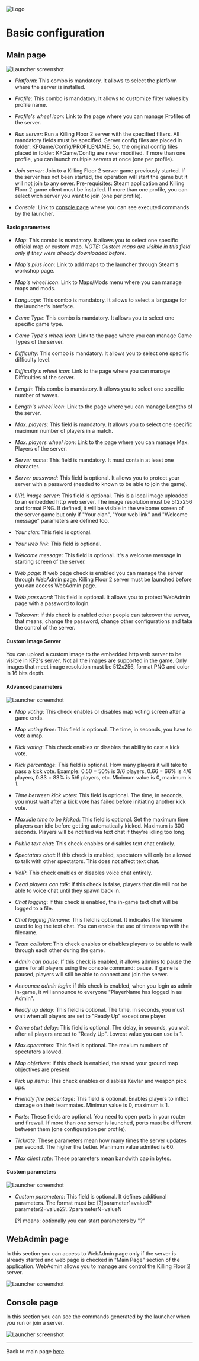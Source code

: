 ![Logo](images/kf2banner.png)

# Basic configuration

## Main page
![Launcher screenshot](images/screenshot00.png)

* _Platform_: This combo is mandatory. It allows to select the platform where the server is installed.
 
* _Profile_: This combo is mandatory. It allows to customize filter values by profile name.

* _Profile's wheel icon_: Link to the page where you can manage Profiles of the server.

* _Run server_: Run a Killing Floor 2 server with the specified filters. All mandatory fields must be specified. Server config files are placed in folder: KFGame/Config/PROFILENAME. So, the original config files placed in folder: KFGame/Config are never modified.
If more than one profile, you can launch multiple servers at once (one per profile).

* _Join server_: Join to a Killing Floor 2 server game previously started. If the server has not been started, the operation will start the game but it will not join to any sever. Pre-requisites: Steam application and Killing Floor 2 game client must be installed.
If more than one profile, you can select wich server you want to join (one per profile).

* _Console_: Link to [console page](#console-page) where you can see executed commands by the launcher.

#### Basic parameters

* _Map_: This combo is mandatory. It allows you to select one specific official map or custom map. *NOTE: Custom maps are visible in this field only if they were already downloaded before*.

* _Map's plus icon_: Link to add maps to the launcher through Steam's workshop page.

* _Map's wheel icon_: Link to Maps/Mods menu where you can manage maps and mods.

* _Language_: This combo is mandatory. It allows to select a language for the launcher's interface. 

* _Game Type_: This combo is mandatory. It allows you to select one specific game type.

* _Game Type's wheel icon_: Link to the page where you can manage Game Types of the server.

* _Difficulty_: This combo is mandatory. It allows you to select one specific difficulty level.

* _Difficulty's wheel icon_: Link to the page where you can manage Difficulties of the server.

* _Length_: This combo is mandatory. It allows you to select one specific number of waves.

* _Length's wheel icon_: Link to the page where you can manage Lengths of the server.

* _Max. players_: This field is mandatory. It allows you to select one specific maximum number of players in a match.

* _Max. players wheel icon_: Link to the page where you can manage Max. Players of the server.

* _Server name_: This field is mandatory. It must contain at least one character.

* _Server password_: This field is optional. It allows you to protect your server with a password (needed to known to be able to join the game).

* _URL image server_: This field is optional. This is a local image uploaded to an embedded http web server. The image resolution must be 512x256 and format PNG. If defined, it will be visible in the welcome screen of the server game but only if "Your clan", "Your web link" and "Welcome message" parameters are defined too.
 
* _Your clan_: This field is optional.

* _Your web link_: This field is optional.

* _Welcome message_: This field is optional. It's a welcome message in starting screen of the server.

* _Web page_: If web page check is enabled you can manage the server through WebAdmin page. Killing Floor 2 server must be launched before you can access WebAdmin page.

* _Web password_: This field is optional. It allows you to protect WebAdmin page with a password to login.

* _Takeover_: If this check is enabled other people can takeover the server, that means, change the password, change other configurations and take the control of the server.


#### Custom Image Server
You can upload a custom image to the embedded http web server to be visible in KF2's server.
Not all the images are supported in the game. Only images that meet image resolution must be 512x256, format PNG and color in 16 bits depth.


#### Advanced parameters

![Launcher screenshot](images/screenshot01.png)

* _Map voting_: This check enables or disables map voting screen after a game ends.

* _Map voting time_: This field is optional. The time, in seconds, you have to vote a map.

* _Kick voting_: This check enables or disables the ability to cast a kick vote.

* _Kick percentage_: This field is optional. How many players it will take to pass a kick vote. Example: 0.50 = 50% is 3/6 players, 0.66 = 66% is 4/6 players, 0.83 = 83% is 5/6 players, etc. Minimum value is 0, maximum is 1.

* _Time between kick votes_: This field is optional. The time, in seconds, you must wait after a kick vote has failed before initiating another kick vote.

* _Max.idle time to be kicked_: This field is optional. Set the maximum time players can idle before getting automatically kicked. Maximum is 300 seconds. Players will be notified via text chat if they're idling too long.

* _Public text chat_: This check enables or disables text chat entirely.

* _Spectators chat_: If this check is enabled, spectators will only be allowed to talk with other spectators. This does not affect text chat.

* _VoIP_: This check enables or disables voice chat entirely.

* _Dead players can talk_: If this check is false, players that die will not be able to voice chat until they spawn back in.

* _Chat logging_: If this check is enabled, the in-game text chat will be logged to a file.

* _Chat logging filename_: This field is optional. It indicates the filename used to log the text chat. You can enable the use of timestamp with the filename. 

* _Team collision_: This check enables or disables players to be able to walk through each other during the game.

* _Admin can pause_: If this check is enabled, it allows admins to pause the game for all players using the console command: pause. If game is paused, players will still be able to connect and join the server.

* _Announce admin login_: if this check is enabled, when you login as admin in-game, it will announce to everyone "PlayerName has logged in as Admin".

* _Ready up delay_: This field is optional. The time, in seconds, you must wait when all players are set to "Ready Up" except one player.    

* _Game start delay_: This field is optional. The delay, in seconds, you wait after all players are set to "Ready Up". Lowest value you can use is 1.

* _Max.spectators_: This field is optional. The maxium numbers of spectators allowed.

* _Map objetives_: If this check is enabled, the stand your ground map objectives are present.

* _Pick up items_: This check enables or disables Kevlar and weapon pick ups.

* _Friendly fire percentage_: This field is optional. Enables players to inflict damage on their teammates. Minimun value is 0, maximum is 1.

* _Ports_: These fields are optional. You need to open ports in your router and firewall. If more than one server is launched, ports must be different between them (one configuration per profile).

* _Tickrate_: These parameters mean how many times the server updates per second. The higher the better. Manimum value admited is 60.

* _Max client rate_: These parameters mean bandwith cap in bytes.

#### Custom parameters

![Launcher screenshot](images/screenshot14.png)

* _Custom parameters_: This field is optional. It defines additional parameters. The format must be: [?]parameter1=value1?parameter2=value2?...?parameterN=valueN

  [?] means: optionally you can start parameters by "?"
  
## WebAdmin page
In this section you can access to WebAdmin page only if the server is already started and web page is checked in "Main Page" section of the application.
WebAdmin allows you to manage and control the Killing Floor 2 server.

![Launcher screenshot](images/screenshot02.png)

## Console page
In this section you can see the commands generated by the launcher when you run or join a server.

![Launcher screenshot](images/screenshot11.png)

---
Back to main page [here](../README.md).